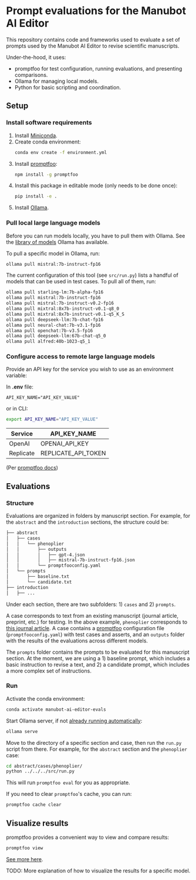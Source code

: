 # Prompt evaluations for the Manubot AI Editor

This repository contains code and frameworks used to evaluate a set of prompts used by the Manubot AI Editor to revise scientific manuscripts.

Under-the-hood, it uses:

- promptfoo for test configuration, running evaluations, and presenting comparisons.
- Ollama for managing local models.
- Python for basic scripting and coordination.

## Setup

### Install software requirements

1. Install [Miniconda](https://docs.conda.io/en/latest/miniconda.html).
1. Create conda environment:
   ```bash
   conda env create -f environment.yml
   ```
1. Install [promptfoo](https://promptfoo.dev/):
   ```bash
   npm install -g promptfoo
   ```
1. Install this package in editable mode (only needs to be done once):
   ```bash
   pip install -e .
   ```
1. Install [Ollama](https://ollama.ai/).

### Pull local large language models

Before you can run models locally, you have to pull them with Ollama.
See the [library of models](https://ollama.ai/library) Ollama has available.

To pull a specific model in Ollama, run:

```bash
ollama pull mistral:7b-instruct-fp16
```

The current configuration of this tool (see `src/run.py`) lists a handful of models that can be used in test cases.
To pull all of them, run:

```bash
ollama pull starling-lm:7b-alpha-fp16
ollama pull mistral:7b-instruct-fp16
ollama pull mistral:7b-instruct-v0.2-fp16
ollama pull mixtral:8x7b-instruct-v0.1-q8_0
ollama pull mixtral:8x7b-instruct-v0.1-q5_K_S
ollama pull deepseek-llm:7b-chat-fp16
ollama pull neural-chat:7b-v3.1-fp16
ollama pull openchat:7b-v3.5-fp16
ollama pull deepseek-llm:67b-chat-q5_0
ollama pull alfred:40b-1023-q5_1
```

### Configure access to remote large language models

Provide an API key for the service you wish to use as an environment variable:

In **.env** file:

```
API_KEY_NAME="API_KEY_VALUE"
```

or in CLI:

```bash
export API_KEY_NAME="API_KEY_VALUE"
```

| Service   | API_KEY_NAME        |
| --------- | ------------------- |
| OpenAI    | OPENAI_API_KEY      |
| Replicate | REPLICATE_API_TOKEN |

(Per [promptfoo docs](https://www.promptfoo.dev/docs/providers))

## Evaluations

### Structure

Evaluations are organized in folders by manuscript section.
For example, for the `abstract` and the `introduction` sections, the structure could be:

```bash
├── abstract
│   ├── cases
│   │   └── phenoplier
│   │       ├── outputs
│   │       │   ├── gpt-4.json
│   │       │   ├── mistral-7b-instruct-fp16.json
│   │       └── promptfooconfig.yaml
│   └── prompts
│       ├── baseline.txt
│       └── candidate.txt
├── introduction
│   ├── ...
```

Under each section, there are two subfolders: 1) `cases` and 2) `prompts`.

A case corresponds to text from an existing manuscript (journal article, preprint, etc.) for testing.
In the above example, `phenoplier` corresponds to [this journal article](https://doi.org/10.1038/s41467-023-41057-4).
A case contains a [promptfoo](https://promptfoo.dev/) configuration file (`promptfooconfig.yaml`) with test cases and asserts, and an `outputs` folder with the results of the evaluations across different models.

The `prompts` folder contains the prompts to be evaluated for this manuscript section.
At the moment, we are using a 1) baseline prompt, which includes a basic instruction to revise a text, and 2) a candidate prompt, which includes a more complex set of instructions.

### Run

Activate the conda environment:

```bash
conda activate manubot-ai-editor-evals
```

Start Ollama server, if not [already running automatically](https://github.com/jmorganca/ollama/issues/707):

```bash
ollama serve
```

Move to the directory of a specific section and case, then run the `run.py` script from there.
For example, for the `abstract` section and the `phenoplier` case:

```bash
cd abstract/cases/phenoplier/
python ../../../src/run.py
```

This will run `promptfoo eval` for you as appropriate.

If you need to clear `promptfoo`'s cache, you can run:

```bash
promptfoo cache clear
```

## Visualize results

promptfoo provides a convenient way to view and compare results:

```bash
promptfoo view
```

[See more here](https://www.promptfoo.dev/docs/usage/web-ui).

TODO: More explanation of how to visualize the results for a specific model.
